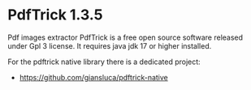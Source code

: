 # PdfTrick 1.3.5

Pdf images extractor
PdfTrick is a free open source software released under Gpl 3 license. It requires java jdk 17 or higher installed.  

For the pdftrick native library there is a dedicated project:
- https://github.com/giansluca/pdftrick-native

